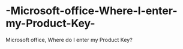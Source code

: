 # -Microsoft-office-Where-I-enter-my-Product-Key-
 Microsoft office, Where do I enter my Product Key?
